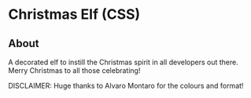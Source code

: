 # Christmas Elf (CSS)

## About

A decorated elf to instill the Christmas spirit in all developers out there. Merry Christmas to all those celebrating!

DISCLAIMER: Huge thanks to Alvaro Montaro for the colours and format!
